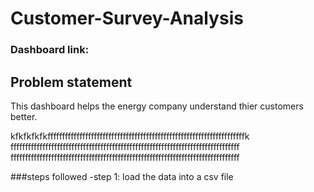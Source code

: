 # Customer-Survey-Analysis
### Dashboard link: 

## Problem statement

This dashboard helps the energy company understand thier customers better.

kfkfkfkfkffffffffffffffffffffffffffffffffffffffffffffffffffffffffffffffffffffk
fffffffffffffffffffffffffffffffffffffffffffffffffffffffffffffffffffffffffffffff
fffffffffffffffffffffffffffffffffffffffffffffffffffffffffffffffffffffffffffffff

###steps followed
-step 1: load the data into a csv file
